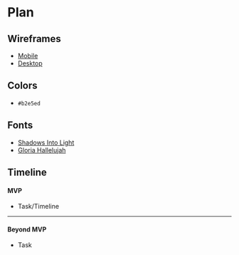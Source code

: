 # Plan

## Wireframes
* [Mobile]()
* [Desktop]()

## Colors
* `#b2e5ed`

## Fonts
* [Shadows Into Light](https://fonts.google.com/specimen/Shadows+Into+Light)
* [Gloria Hallelujah](https://fonts.google.com/specimen/Gloria+Hallelujah)

## Timeline

#### MVP

* Task/Timeline

---

#### Beyond MVP

* Task








<!-- DO NOT USE THIS YET

| Name | Glows | Grows |
| -------- | ------- | ------- |
|   |   |
|   |   |
|   |   |
|   |   |
|   |   |
|   |   |

-->
